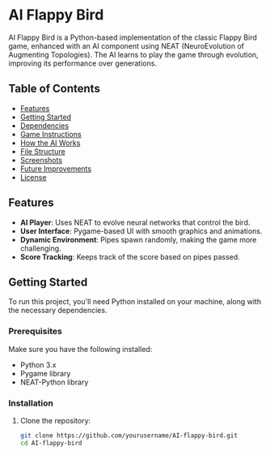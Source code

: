 # AI Flappy Bird

AI Flappy Bird is a Python-based implementation of the classic Flappy Bird game, enhanced with an AI component using NEAT (NeuroEvolution of Augmenting Topologies). The AI learns to play the game through evolution, improving its performance over generations.

## Table of Contents

- [Features](#features)
- [Getting Started](#getting-started)
- [Dependencies](#dependencies)
- [Game Instructions](#game-instructions)
- [How the AI Works](#how-the-ai-works)
- [File Structure](#file-structure)
- [Screenshots](#screenshots)
- [Future Improvements](#future-improvements)
- [License](#license)

## Features

- **AI Player**: Uses NEAT to evolve neural networks that control the bird.
- **User Interface**: Pygame-based UI with smooth graphics and animations.
- **Dynamic Environment**: Pipes spawn randomly, making the game more challenging.
- **Score Tracking**: Keeps track of the score based on pipes passed.

## Getting Started

To run this project, you'll need Python installed on your machine, along with the necessary dependencies.

### Prerequisites

Make sure you have the following installed:

- Python 3.x
- Pygame library
- NEAT-Python library

### Installation

1. Clone the repository:
   ```bash
   git clone https://github.com/yourusername/AI-flappy-bird.git
   cd AI-flappy-bird
